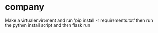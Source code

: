 # company

Make a virtualenviroment and run 'pip install -r requirements.txt' then run the python install script and then flask run
